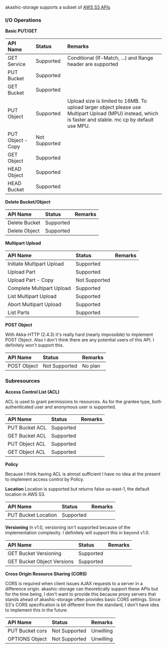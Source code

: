 akashic-storage supports a subset of [AWS S3 APIs](http://docs.aws.amazon.com/ja_jp/AmazonS3/latest/API/APIRest.html)

### I/O Operations

**Basic PUT/GET**

| API Name | Status | Remarks |
|:--|:--|:--|
| GET Service | Supported | Conditional (If-Match, ...) and Range header are supported |
| PUT Bucket | Supported | |
| GET Bucket | Supported | |
| PUT Object | Supported | Upload size is limited to 16MB. To upload larger object please use Multipart Upload (MPU) instead, which is faster and stable. mc cp by default use MPU. |
| PUT Object - Copy | Not Supported | |
| GET Object | Supported | |
| HEAD Object | Supported | |
| HEAD Bucket | Supported | |


**Delete Bucket/Object**

| API Name | Status | Remarks |
|:--|:--|:--|
| Delete Bucket | Supported | |
| Delete Object | Supported | |

**Multipart Upload**

| API Name | Status | Remarks |
|:--|:--|:--|
| Initiate Multipart Upload | Supported | |
| Upload Part | Supported | |
| Upload Part - Copy | Not Supported | |
| Complete Multipart Upload | Supported | |
| List Multipart Upload | Supported | |
| Abort Multipart Upload | Supported | |
| List Parts | Supported | |

**POST Object**

With Akka-HTTP (2.4.3) it's really hard (nearly impossible) to implement POST Object.
Also I don't think there are any potential users of this API.
I definitely won't support this.

| API Name | Status | Remarks |
|:--|:--|:--|
| POST Object | Not Supported | No plan |

### Subresources

**Access Control List (ACL)**

ACL is used to grant permissions to resources.
As for the grantee type, both authenticated user and anonymous user
is supported.

| API Name | Status | Remarks |
|:--|:--|:--|
| PUT Bucket ACL | Supported | |
| GET Bucket ACL | Supported | |
| PUT Object ACL | Supported | |
| GET Object ACL | Supported | |

**Policy**

Because I think having ACL is almost sufficient
I have no idea at the present to implement access control by Policy.

**Location**
Location is supported but returns false us-east-1, the default location in AWS S3.

| API Name | Status | Remarks |
|:--|:--|:--|
| PUT Bucket Location | Supported | |

**Versioning**
In v1.0, versioning isn't supported because of the implementation complexity.
I definitely will support this in beyond v1.0.

| API Name | Status | Remarks |
|:--|:--|:--|
| GET Bucket Versioning | Supported | |
| GET Bucket Object Versions | Supported | |

**Cross Origin Resource Sharing (CORS)**

CORS is required when client issues AJAX requests to a server in a difference origin.
akashic-storage can theoretically support these APIs but
for the time being, I don't want to provide this because
proxy servers that stands ahead of akashic-storage often provides basic CORS settings.
Since S3's CORS specification is bit different from the standard, I don't have idea to
implement this in the future.

| API Name | Status | Remarks |
|:--|:--|:--|
| PUT Bucket cors | Not Supported | Unwilling |
| OPTIONS Object | Not Supported | Unwilling |





